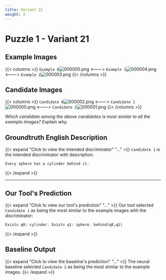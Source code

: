 ```yaml
---
title: Variant 21
weight: 3
---
```


# Puzzle 1 - Variant 21

## Example Images
{{< columns >}}
`Example 0`![000005.png](/clevr-variants/spy/fovariant-21/render/images/CLEVR_val_000005.png)
<--->
`Example 1`![000004.png](/clevr-variants/spy/fovariant-21/render/images/CLEVR_val_000004.png)
<--->
`Example 2`![000003.png](/clevr-variants/spy/fovariant-21/render/images/CLEVR_val_000003.png)
{{< /columns >}}

## Candidate Images
{{< columns >}}
`Candidate 0`![000002.png](/clevr-variants/spy/fovariant-21/render/images/CLEVR_val_000002.png)
<--->
`Candidate 1`![000000.png](/clevr-variants/spy/fovariant-21/render/images/CLEVR_val_000000.png)
<--->
`Candidate 2`![000001.png](/clevr-variants/spy/fovariant-21/render/images/CLEVR_val_000001.png)
{{< /columns >}}

*Which candidate among the above candidates is most similar to all the example images? Explain why.*

## Groundtruth English Description

{{< expand "Click to view the intended discriminator" "..." >}}
`Candidate 1` is the intended discriminator with description:
```plaintext 
Every sphere has a cylinder behind it.
```
{{< /expand >}}

---



## Our Tool's Prediction

{{< expand "Click to view our tool's prediction" "..." >}}
Our tool selected `Candidate 1` as being the most similar to the example images with the discriminator:
```plaintext
Exists q0: cylinder. Exists q1: sphere. behind(q0,q1)
```
{{< /expand >}}



## Baseline Output

{{< expand "Click to view the baseline's prediction" "..." >}}
The neural baseline selected `Candidate 2` as being the most similar to the example images.
{{< /expand >}}

